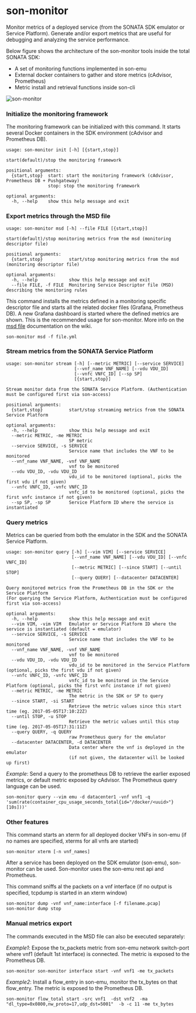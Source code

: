# son-monitor

Monitor metrics of a deployed service (from the SONATA SDK emulator or Service Platform).
Generate and/or export metrics that are useful for debugging and analyzing the service performance.

Below figure shows the architecture of the son-monitor tools inside the total SONATA SDK:
- A set of monitoring functions implemented in son-emu
- External docker containers to gather and store metrics (cAdvisor, Prometheus)
- Metric install and retrieval functions inside son-cli

![son-monitor](../../../figures/Son-monitor-architecturev3.png)

### Initialize the monitoring framework
The monitoring framework can be initialized with this command. It starts several Docker containers in the SDK environment (cAdvisor and Prometheus DB).
```
usage: son-monitor init [-h] [{start,stop}]

start(default)/stop the monitoring framework

positional arguments:
  {start,stop}  start: start the monitoring framework (cAdvisor, Prometheus DB + Pushgateway)
                stop: stop the monitoring framework

optional arguments:
  -h, --help    show this help message and exit
```

### Export metrics through the MSD file
```
usage: son-monitor msd [-h] --file FILE [{start,stop}]

start(default)/stop monitoring metrics from the msd (monitoring descriptor file)

positional arguments:
  {start,stop}          start/stop monitoring metrics from the msd (monitoring descriptor file)

optional arguments:
  -h, --help            show this help message and exit
  --file FILE, -f FILE  Monitoring Service Descriptor file (MSD) describing the monitoring rules
```
This command installs the metrics defined in a monitoring specific descriptor file 
and starts all the related docker files (Grafana, Prometheus DB). A new Grafana dashboard is started where the defined metrics are shown.
This is the recommended usage for son-monitor. More info on the [msd file](https://github.com/sonata-nfv/son-cli/wiki/son-monitor:-msd-file) documentation on the wiki.
```
son-monitor msd -f file.yml
```
### Stream metrics from the SONATA Service Platform
```
usage: son-monitor stream [-h] [--metric METRIC] [--service SERVICE]
                          [--vnf_name VNF_NAME] [--vdu VDU_ID]
                          [--vnfc VNFC_ID] [--sp SP]
                          [{start,stop}]

Stream monitor data from the SONATA Service Platform. (Authentication must be configured first via son-access)

positional arguments:
  {start,stop}          start/stop streaming metrics from the SONATA Service Platform

optional arguments:
  -h, --help            show this help message and exit
  --metric METRIC, -me METRIC
                        SP metric
  --service SERVICE, -s SERVICE
                        Service name that includes the VNF to be monitored
  --vnf_name VNF_NAME, -vnf VNF_NAME
                        vnf to be monitored
  --vdu VDU_ID, -vdu VDU_ID
                        vdu_id to be monitored (optional, picks the first vdu if not given)
  --vnfc VNFC_ID, -vnfc VNFC_ID
                        vnfc_id to be monitored (optional, picks the first vnfc instance if not given)
  --sp SP, -sp SP       Service Platform ID where the service is instantiated
```

### Query metrics
Metrics can be queried from both the emulator in the SDK and the SONATA Service Platform.
```
usage: son-monitor query [-h] [--vim VIM] [--service SERVICE]
                         [--vnf_name VNF_NAME] [--vdu VDU_ID] [--vnfc VNFC_ID]
                         [--metric METRIC] [--since START] [--until STOP]
                         [--query QUERY] [--datacenter DATACENTER]

Query monitored metrics from the Prometheus DB in the SDK or the Service Platform
(For querying the Service Platform, Authentication must be configured first via son-access)

optional arguments:
  -h, --help            show this help message and exit
  --vim VIM, -vim VIM   Emulator or Service Platform ID where the service is instantiated (default = emulator)
  --service SERVICE, -s SERVICE
                        Service name that includes the VNF to be monitored
  --vnf_name VNF_NAME, -vnf VNF_NAME
                        vnf to be monitored
  --vdu VDU_ID, -vdu VDU_ID
                        vdu_id to be monitored in the Service Platform (optional, picks the first vdu if not given)
  --vnfc VNFC_ID, -vnfc VNFC_ID
                        vnfc_id to be monitored in the Service Platform (optional, picks the first vnfc instance if not given)
  --metric METRIC, -me METRIC
                        The metric in the SDK or SP to query
  --since START, -si START
                        Retrieve the metric values since this start time (eg. 2017-05-05T17:10:22Z)
  --until STOP, -u STOP
                        Retrieve the metric values until this stop time (eg. 2017-05-05T17:31:11Z)
  --query QUERY, -q QUERY
                        raw Prometheus query for the emulator
  --datacenter DATACENTER, -d DATACENTER
                        Data center where the vnf is deployed in the emulator 
                        (if not given, the datacenter will be looked up first)
```
*Example*:  Send a query to the prometheus DB to retrieve the earlier exposed metrics, or default metric exposed by cAdvisor.
The Prometheus query language can be used.
```
son-monitor query --vim emu -d datacenter1 -vnf vnf1 -q 'sum(rate(container_cpu_usage_seconds_total{id="/docker/<uuid>"}[10s]))'
```

### Other features
This command starts an xterm for all deployed docker VNFs in son-emu (if no names are specified, xterms for all vnfs are started)
```
son-monitor xterm [-n vnf_names]
```

After a service has been deployed on the SDK emulator (son-emu), son-monitor can be used.
Son-monitor uses the son-emu rest api and Prometheus.

This command sniffs al the packets on a vnf interface 
(if no output is specified, tcpdump is started in an xterm window)
```
son-monitor dump -vnf vnf_name:interface [-f filename.pcap]
son-monitor dump stop
```


### Manual metrics export
The commands executed in the MSD file can also be executed separately:

*Example1*: Expose the tx_packets metric from son-emu network switch-port where vnf1 (default 1st interface) is connected.
The metric is exposed to the Prometheus DB.
```
son-monitor son-monitor interface start -vnf vnf1 -me tx_packets
```

*Example2*: Install a flow_entry in son-emu, monitor the tx_bytes on that flow_entry.
The metric is exposed to the Prometheus DB.
```
son-monitor flow_total start -src vnf1  -dst vnf2  -ma "dl_type=0x0800,nw_proto=17,udp_dst=5001"  -b -c 11 -me tx_bytes
```


